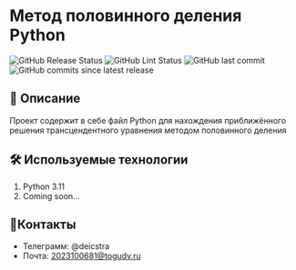 # Метод половинного деления Python

![GitHub Release Status](https://github.com/Kirill-soft/DevOps/actions/workflows/release.yml/badge.svg)
![GitHub Lint Status](https://github.com/Kirill-soft/DevOps/actions/workflows/lint_py.yml/badge.svg)
![GitHub last commit](https://img.shields.io/github/last-commit/Kirill-soft/DevOps)
![GitHub commits since latest release](https://img.shields.io/github/commits-since/Kirill-soft/DevOps/latest)

## 📌 Описание
Проект содержит в себе файл Python для нахождения приближённого решения трансцендентного уравнения методом половинного деления

## 🛠 Используемые технологии
1. Python 3.11
2. Coming soon...

## 📲Контакты
- Телеграмм: @deicstra
- Почта: 2023100681@togudv.ru
